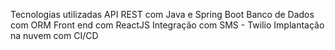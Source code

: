 Tecnologias utilizadas
API REST com Java e Spring Boot
Banco de Dados com ORM
Front end com ReactJS
Integração com SMS - Twilio
Implantação na nuvem com CI/CD
